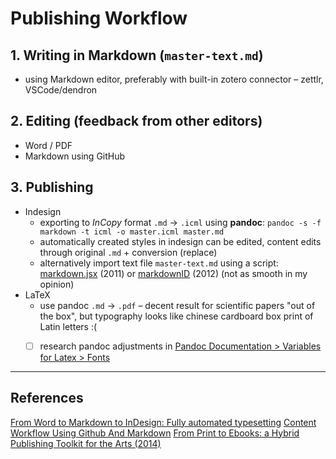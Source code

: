 
# Publishing Workflow


## 1. Writing in Markdown (`master-text.md`)
- using Markdown editor, preferably with built-in zotero connector – zettlr, VSCode/dendron

## 2. Editing (feedback from other editors)
- Word / PDF
- Markdown using GitHub

## 3. Publishing
- Indesign 
	- exporting to _InCopy_ format `.md` → `.icml` using **pandoc**: `pandoc -s -f markdown -t icml -o master.icml master.md`
	- automatically created styles in indesign can be edited, content edits through original `.md` + conversion (replace) <!-- can this be automated with a script? -->
	- alternatively import text file `master-text.md` using a script: [markdown.jsx](https://github.com/melchiorb/indesign-scripts) (2011) or [markdownID](http://www.jongware.com/markdownid.html) (2012) (not as smooth in my opinion)
- LaTeX
	- use pandoc `.md` → `.pdf` – decent result for scientific papers "out of the box", but typography looks like chinese cardboard box print of Latin letters :(
	- [ ] research pandoc adjustments in [Pandoc Documentation > Variables for Latex > Fonts](https://pandoc.org/MANUAL.html#fonts)



---
## References
[From Word to Markdown to InDesign: Fully automated typesetting](http://rhythmus.be/md2indd/)
[Content Workflow Using Github And Markdown](https://www.portent.com/blog/copywriting/content-strategy/content-with-github-markdown.htm)
[ From Print to Ebooks: a Hybrid Publishing Toolkit for the Arts (2014)](https://networkcultures.org/digitalpublishing/2014/12/23/out-now-from-print-to-ebooks-a-hybrid-publishing-toolkit-for-the-arts/)